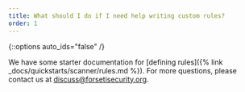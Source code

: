```yaml
---
title: What should I do if I need help writing custom rules?
order: 1
---
```

{::options auto_ids="false" /}

We have some starter documentation for 
[defining rules]({% link _docs/quickstarts/scanner/rules.md %}). 
For more questions, please contact us at 
[discuss@forsetisecurity.org](https://groups.google.com/a/forsetisecurity.org/forum/#!forum/discuss).

